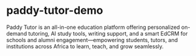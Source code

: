 # paddy-tutor-demo
Paddy Tutor is an all-in-one education platform offering personalized on-demand tutoring, AI study tools, writing support, and a smart EdCRM for schools and alumni engagement—empowering students, tutors, and institutions across Africa to learn, teach, and grow seamlessly.
